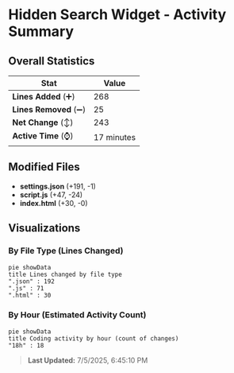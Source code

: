 # Hidden Search Widget - Activity Summary 

## Overall Statistics

| Stat                   | Value                                                             |
| ---------------------- | ----------------------------------------------------------------- |
| **Lines Added** (➕)   | 268                                          |
| **Lines Removed** (➖) | 25                                        |
| **Net Change** (↕)    | 243                |
| **Active Time** (⌚)   | 17 minutes |


## Modified Files
- **settings.json** (+191, -1)
- **script.js** (+47, -24)
- **index.html** (+30, -0)

## Visualizations

### By File Type (Lines Changed)

```mermaid
pie showData
title Lines changed by file type
".json" : 192
".js" : 71
".html" : 30
```

### By Hour (Estimated Activity Count)

```mermaid
pie showData
title Coding activity by hour (count of changes)
"18h" : 18
```


> **Last Updated:** 7/5/2025, 6:45:10 PM